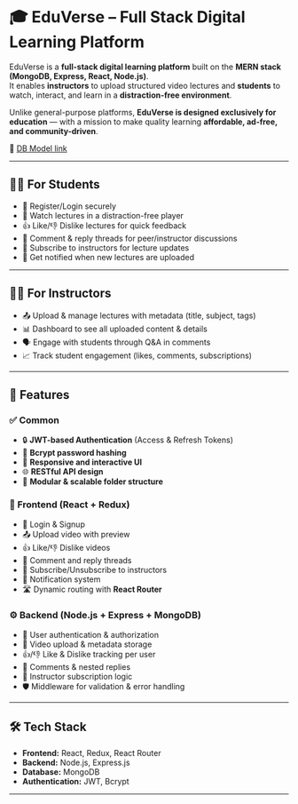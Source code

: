 # 🎓 EduVerse – Full Stack Digital Learning Platform  

EduVerse is a **full-stack digital learning platform** built on the **MERN stack (MongoDB, Express, React, Node.js)**.  
It enables **instructors** to upload structured video lectures and **students** to watch, interact, and learn in a **distraction-free environment**.  

Unlike general-purpose platforms, **EduVerse is designed exclusively for education** — with a mission to make quality learning **affordable, ad-free, and community-driven**.  

📌 [DB Model link](https://app.eraser.io/workspace/2admTVCNMmgJVw2ov5e6?origin=share)

---

## 👨‍🎓 For Students  
- 🔑 Register/Login securely  
- 🎥 Watch lectures in a distraction-free player  
- 👍 Like/👎 Dislike lectures for quick feedback  
- 💬 Comment & reply threads for peer/instructor discussions  
- 🔔 Subscribe to instructors for lecture updates  
- 📩 Get notified when new lectures are uploaded  

---

## 👩‍🏫 For Instructors  
- 📤 Upload & manage lectures with metadata (title, subject, tags)  
- 📊 Dashboard to see all uploaded content & details  
- 🗣 Engage with students through Q&A in comments  
- 📈 Track student engagement (likes, comments, subscriptions)  

---

## 🚀 Features  

### ✅ Common  
- 🔒 **JWT-based Authentication** (Access & Refresh Tokens)  
- 🔑 **Bcrypt password hashing**  
- 📱 **Responsive and interactive UI**  
- 🌐 **RESTful API design**  
- 📂 **Modular & scalable folder structure**  

### 🎨 Frontend (React + Redux)  
- 🔑 Login & Signup  
- 📤 Upload video with preview  
- 👍 Like/👎 Dislike videos  
- 💬 Comment and reply threads  
- 🔔 Subscribe/Unsubscribe to instructors  
- 📩 Notification system  
- 🛣 Dynamic routing with **React Router**  

### ⚙️ Backend (Node.js + Express + MongoDB)  
- 👥 User authentication & authorization  
- 🎥 Video upload & metadata storage  
- 👍/👎 Like & Dislike tracking per user  
- 💬 Comments & nested replies  
- 📡 Instructor subscription logic  
- 🛡 Middleware for validation & error handling  

---

## 🛠 Tech Stack  
- **Frontend:** React, Redux, React Router  
- **Backend:** Node.js, Express.js  
- **Database:** MongoDB  
- **Authentication:** JWT, Bcrypt  

---
